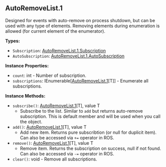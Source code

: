 ## AutoRemoveList.1

Designed for events with auto-remove on process shutdown, but can be used with any type of elements. Removing elements during enumeration is allowed (for current element of the enumerator).


**Types:**
- `Subscription`: [AutoRemoveList.1.Subscription](AutoRemoveList.1.Subscription.md)
- `AutoSubscription`: [AutoRemoveList.1.AutoSubscription](AutoRemoveList.1.AutoSubscription.md)

**Instance Properties:**
- `count`: int - Number of subscription.
- `subscriptions`: IEnumerable\[[AutoRemoveList.1](AutoRemoveList.1.Subscription.md)\[T\]\] - Enumerate all subscriptions.

**Instance Methods:**
- `subscribe()`: [AutoRemoveList.1](AutoRemoveList.1.AutoSubscription.md)\[T\], value T
  - Subscribe to the list. Similar to `add` but returns auto-remove subscription. This is default member and will be used when you call the object.
- `add()`: [AutoRemoveList.1](AutoRemoveList.1.Subscription.md)\[T\], value T
  - Add new item. Returns pure subscribtion (or null for duplicit item). Can also be accessed via `+=` operator in ROS.
- `remove()`: [AutoRemoveList.1](AutoRemoveList.1.Subscription.md)\[T\], value T
  - Remove item. Returns the subscription on success, null if not found. Can also be accessed via `-=` operator in ROS.
- `clear()`: void - Remove all subscriptions.
